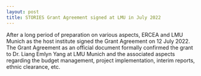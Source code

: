 ```yaml
---
layout: post
title: STORIES Grant Agreement signed at LMU in July 2022
---
```


After a long period of preparation on various aspects, ERCEA and LMU Munich as the host institute signed the Grant Agreement on 12 July 2022. The Grant Agreement as an official document formally confirmed the grant to Dr. Liang Emlyn Yang at LMU Munich and the associated aspects regarding the budget management, project implementation, interim reports, ethnic clearance, etc. 
